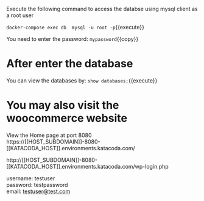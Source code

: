 Execute the following command to  access the databse using mysql client as a root user

`docker-compose exec db  mysql -u root -p`{{execute}}


You need to enter the password:
`mypassword`{{copy}}

# After enter the database
You can view the databases by:
 `show databases;`{{execute}}


# You may also visit the woocommerce website

View the Home page at port 8080 
<br>
https://[[HOST_SUBDOMAIN]]-8080-[[KATACODA_HOST]].environments.katacoda.com/

http://[[HOST_SUBDOMAIN]]-8080-[[KATACODA_HOST]].environments.katacoda.com/wp-login.php

username: testuser
<br>
password: testpassword
<br>
email: testuser@test.com









